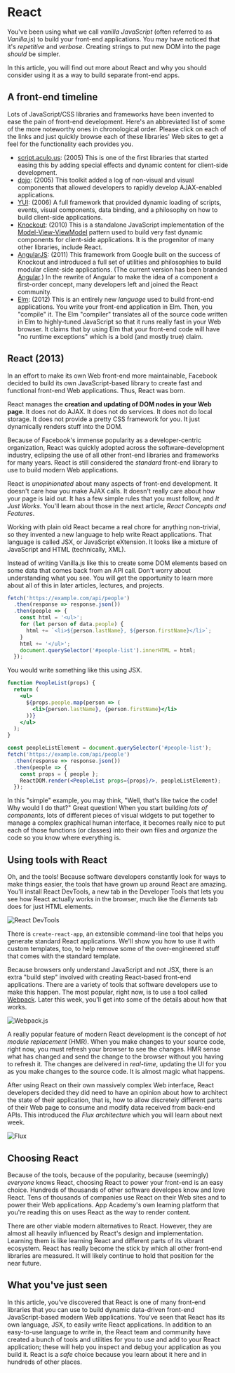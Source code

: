 # React

You've been using what we call _vanilla JavaScript_ (often referred to as
_Vanilla.js_) to build your front-end applications. You may have noticed
that it's _repetitive_ and _verbose_. Creating strings to put new DOM into the
page _should_ be simpler.

In this article, you will find out more about React and why you should consider
using it as a way to build separate front-end apps.

## A front-end timeline

Lots of JavaScript/CSS libraries and frameworks have been invented to ease the
pain of front-end development. Here's an abbreviated list of some of the more
noteworthy ones in chronological order. Please click on each of the links and
just quickly browse each of these libraries' Web sites to get a feel for the
functionality each provides you.

* [script.aculo.us]: (2005) This is one of the first libraries that started
  easing this by adding special effects and dynamic content for client-side
  development.
* [dojo]: (2005) This toolkit added a log of non-visual and visual components
  that allowed developers to rapidly develop AJAX-enabled applications.
* [YUI]: (2006) A full framework that provided dynamic loading of scripts,
  events, visual components, data binding, and a philosophy on how to build
  client-side applications.
* [Knockout]: (2010) This is a standalone JavaScript implementation of the
  [Model-View-ViewModel] pattern used to build very fast dynamic components for
  client-side applications. It is the progenitor of many other libraries,
  include React.
* [AngularJS]: (2011) This framework from Google built on the success of Knockout
  and introduced a full set of utilities and philosophies to build modular
  client-side applications. (The current version has been branded [Angular].) In
  the rewrite of Angular to make the idea of a component a first-order concept,
  many developers left and joined the React community.
* [Elm]: (2012) This is an entirely new _language_ used to build front-end
  applications. You write your front-end application in Elm. Then, you "compile"
  it. The Elm "compiler" translates all of the source code written in Elm to
  highly-tuned JavaScript so that it runs really fast in your Web browser. It
  claims that by using Elm that your front-end code will have "no runtime
  exceptions" which is a bold (and mostly true) claim.

## React (2013)

In an effort to make its own Web front-end more maintainable, Facebook decided
to build its own JavaScript-based library to create fast and functional
front-end Web applications. Thus, React was born.

React manages the **creation and updating of DOM nodes in your Web page**. It
does not do AJAX. It does not do services. It does not do local storage. It does
not provide a pretty CSS framework for you. It just dynamically renders stuff
into the DOM.

Because of Facebook's immense popularity as a developer-centric organization,
React was quickly adopted across the software-development industry, eclipsing
the use of all other front-end libraries and frameworks for many years. React is
still considered the _standard_ front-end library to use to build modern Web
applications.

React is _unopinionated_ about many aspects of front-end development. It doesn't
care how you make AJAX calls. It doesn't really care about how your page is laid
out. It has a few simple rules that you must follow, and _It Just Works_. You'll
learn about those in the next article, _React Concepts and Features_.

Working with plain old React became a real chore for anything non-trivial, so
they invented a new language to help write React applications. That language is
called JSX, or JavaScript eXtension. It looks like a mixture of JavaScript and
HTML (technically, XML).

Instead of writing Vanilla.js like this to create some DOM elements based on
some data that comes back from an API call. Don't worry about understanding what
you see. You will get the opportunity to learn more about all of this in later
articles, lectures, and projects.

```js
fetch('https://example.com/api/people')
  .then(response => response.json())
  .then(people => {
    const html = '<ul>';
    for (let person of data.people) {
      html += `<li>${person.lastName}, ${person.firstName}</li>`;
    }
    html += '</ul>';
    document.querySelector('#people-list').innerHTML = html;
  });
```

You would write something like this using JSX.

```jsx
function PeopleList(props) {
  return (
    <ul>
      ${props.people.map(person => (
        <li>{person.lastName}, {person.firstName}</li>
      ))}
    </ul>
  );
}

const peopleListElement = document.querySelector('#people-list');
fetch('https://example.com/api/people')
  .then(response => response.json())
  .then(people => {
    const props = { people };
    ReactDOM.render(<PeopleList props={props}/>, peopleListElement);
  });
```

In this "simple" example, you may think, "Well, that's like twice the code! Why
would I do that?" Great question! When you start building _lots of components_,
lots of different pieces of visual widgets to put together to manage a complex
graphical human interface, it becomes really nice to put each of those functions
(or classes) into their own files and _organize_ the code so you know where
everything is.

## Using tools with React

Oh, and the tools! Because software developers constantly look for ways to make
things easier, the tools that have grown up around React are amazing. You'll
install React DevTools, a new tab in the Developer Tools that lets you see how
React actually works in the browser, much like the _Elements_ tab does for just
HTML elements.

![React DevTools]

There is `create-react-app`, an extensible command-line tool that
helps you generate standard React applications. We'll show you how to use it
with custom templates, too, to help remove some of the over-engineered stuff
that comes with the standard template.

Because browsers only understand JavaScript and not JSX, there is an extra
"build step" involved with creating React-based front-end applications. There
are a variety of tools that software developers use to make this happen. The
most popular, right now, is to use a tool called [Webpack]. Later this week,
you'll get into some of the details about how that works.

![Webpack.js]

A really popular feature of modern React development is the concept of _hot
module replacement_ (HMR). When you make changes to your source code, right now,
you must refresh your browser to see the changes. HMR sense what has changed and
send the change to the browser without you having to refresh it. The changes are
delivered in _real-time_, updating the UI for you as you make changes to the
source code. It is almost magic what happens.

After using React on their own massively complex Web interface, React developers
decided they did need to have an opinion about how to architect the state of
their application, that is, how to allow discretely different parts of their Web
page to consume and modify data received from back-end APIs. This introduced the
_Flux architecture_ which you will learn about next week.

![Flux]

## Choosing React

Because of the tools, because of the popularity, because (seemingly) _everyone_
knows React, choosing React to power your front-end is an easy choice. Hundreds
of thousands of other software developes know and love React. Tens of thousands
of companies use React on their Web sites and to power their Web applications.
App Academy's own learning platform that you're reading this on uses React as
the way to render content.

There are other viable modern alternatives to React. However, they are almost
all heavily influenced by React's design and implementation. Learning them is
like learning React and different parts of its vibrant ecosystem. React has
really become the stick by which all other front-end libraries are measured. It
will likely continue to hold that position for the near future.

## What you've just seen

In this article, you've discovered that React is one of many front-end libraries
that you can use to build dynamic data-driven front-end JavaScript-based modern
Web applications. You've seen that React has its own language, JSX, to easily
write React applications. In addition to an easy-to-use language to write in,
the React team and community have created a bunch of tools and utilities for you
to use and add to your React application; these will help you inspect and debug
your application as you build it. React is a _safe_ choice because you learn
about it here and in hundreds of other places.

[script.aculo.us]: http://script.aculo.us/
[dojo]: https://dojo.io/
[YUI]: http://yuilibrary.com/
[Knockout]: http://knockoutjs.com/
[Model-View-ViewModel]: https://en.wikipedia.org/wiki/Model%E2%80%93view%E2%80%93viewmodel
[AngularJS]: https://angularjs.org/
[Angular]: https://angular.io
[React]: https://reactjs.org
[Elm]: https://elm-lang.org
[Webpack]: https://webpack.js.org/
[React DevTools]: https://appacademy-open-assets.s3-us-west-1.amazonaws.com/Modular-Curriculum/content/react-redux/topics/intro-to-react/assets/react-devtools.png
[Webpack.js]: https://appacademy-open-assets.s3-us-west-1.amazonaws.com/Modular-Curriculum/content/react-redux/topics/intro-to-react/assets/webpack.png
[Flux]: https://appacademy-open-assets.s3-us-west-1.amazonaws.com/Modular-Curriculum/content/react-redux/topics/intro-to-react/assets/flux-architecture.png
